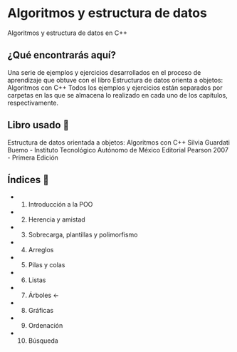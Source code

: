 ﻿# Algoritmos y estructura de datos
Algoritmos y estructura de datos en C++

## ¿Qué encontrarás aquí?
Una serie de ejemplos y ejercicios desarrollados en el proceso de aprendizaje
que obtuve con el libro Estructura de datos orienta a objetos: Algoritmos con C++
Todos los ejemplos y ejercicios están separados por carpetas en las que se 
almacena lo realizado en cada uno de los capítulos, respectivamente.

## Libro usado 📖
Estructura de datos orientada a objetos: Algoritmos con C++
Silvia Guardati Buemo - Instituto Tecnológico Autónomo de México
Editorial Pearson 2007 - Primera Edición

## Índices 📌
- 1. Introducción a la POO
- 2. Herencia y amistad
- 3. Sobrecarga, plantillas y polimorfismo
- 4. Arreglos
- 5. Pilas y colas
- 6. Listas
- 7. Árboles <-
- 8. Gráficas
- 9. Ordenación
- 10. Búsqueda